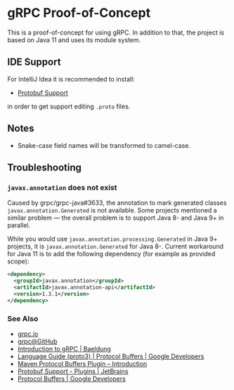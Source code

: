# gRPC Proof-of-Concept

This is a proof-of-concept for using gRPC. In addition to that, the project
is based on Java 11 and uses its module system.

## IDE Support

For IntelliJ Idea it is recommended to install:

* [Protobuf Support][jetbrains.plugins.protobuf]

in order to get support editing `.proto` files.

## Notes

* Snake-case field names will be transformed to camel-case.

## Troubleshooting

### `javax.annotation` does not exist

Caused by grpc/grpc-java#3633, the annotation to mark generated classes
`javax.annotation.Generated` is not available. Some projects mentioned
a similar problem &mdash; the overall problem is to support Java 8- and
Java 9+ in parallel.

While you would use `javax.annotation.processing.Generated` in Java 9+
projects, it is `javax.annotation.Generated` for Java 8-. Current workaround
for Java 11 is to add the following dependency (for example as provided scope):

```xml
<dependency>
  <groupId>javax.annotation</groupId>
  <artifactId>javax.annotation-api</artifactId>
  <version>1.3.1</version>
</dependency>
```

### See Also

* [grpc.io][]
* [grpc@GitHub][github.grpc]
* [Introduction to gRPC | Baeldung][baeldung.grpc]
* [Language Guide (proto3) | Protocol Buffers | Google Developers][googledev.proto3]
* [Maven Protocol Buffers Plugin – Introduction][maven.plugin.protobuf]
* [Protobuf Support - Plugins | JetBrains][jetbrains.plugins.protobuf]
* [Protocol Buffers | Google Developers][googledev.protobuf]

[baeldung.grpc]: <https://www.baeldung.com/grpc-introduction> "Introduction to gRPC | Baeldung"
[github.grpc]: <https://github.com/grpc/> "grpc"
[googledev.proto3]: <https://developers.google.com/protocol-buffers/docs/proto3> "Language Guide (proto3)  |  Protocol Buffers  |  Google Developers"
[googledev.protobuf]: <https://developers.google.com/protocol-buffers/> "Protocol Buffers  |  Google Developers"
[grpc.io]: <https://grpc.io/> "grpc / grpc.io"
[jetbrains.plugins.protobuf]: <https://plugins.jetbrains.com/plugin/8277-protobuf-support> "Protobuf Support - Plugins | JetBrains"
[maven.plugin.protobuf]: <https://www.xolstice.org/protobuf-maven-plugin/> "Maven Protocol Buffers Plugin – Introduction"
